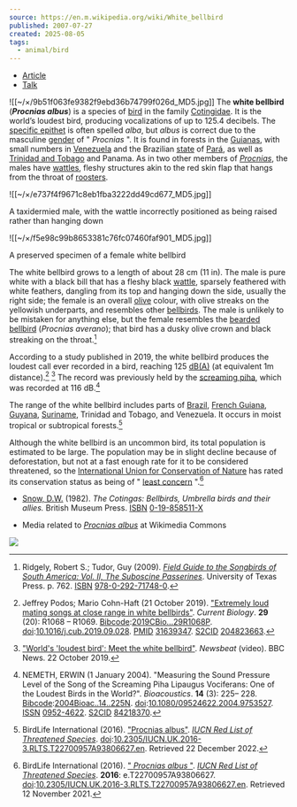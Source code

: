 ```yaml
---
source: https://en.m.wikipedia.org/wiki/White_bellbird
published: 2007-07-27
created: 2025-08-05
tags:
  - animal/bird
---
```

- [Article](https://en.m.wikipedia.org/wiki/White_bellbird)
- [Talk](https://en.m.wikipedia.org/wiki/Talk:White_bellbird)


![[~/×/9b51f063fe9382f9ebd36b74799f026d_MD5.jpg]]
The **white bellbird** (***Procnias albus***) is a species of [bird](https://en.m.wikipedia.org/wiki/Bird "Bird") in the family [Cotingidae](https://en.m.wikipedia.org/wiki/Cotingidae "Cotingidae"). It is the world’s loudest bird, producing vocalizations of up to 125.4 decibels. The [specific epithet](https://en.m.wikipedia.org/wiki/Specific_name_\(zoology\) "Specific name (zoology)") is often spelled *alba*, but *albus* is correct due to the masculine [gender](https://en.m.wikipedia.org/wiki/Grammatical_gender "Grammatical gender") of " *Procnias* ". It is found in forests in the [Guianas](https://en.m.wikipedia.org/wiki/Guianas "Guianas"), with small numbers in [Venezuela](https://en.m.wikipedia.org/wiki/Venezuela "Venezuela") and the Brazilian [state](https://en.m.wikipedia.org/wiki/States_of_Brazil "States of Brazil") of [Pará](https://en.m.wikipedia.org/wiki/Par%C3%A1 "Pará"), as well as [Trinidad and Tobago](https://en.m.wikipedia.org/wiki/Trinidad_and_Tobago "Trinidad and Tobago") and Panama. As in two other members of *[Procnias](https://en.m.wikipedia.org/wiki/Procnias "Procnias")*, the males have [wattles](https://en.m.wikipedia.org/wiki/Wattle_\(anatomy\) "Wattle (anatomy)"), fleshy structures akin to the red skin flap that hangs from the throat of [roosters](https://en.m.wikipedia.org/wiki/Rooster "Rooster").

![[~/×/e737f4f9671c8eb1fba3222dd49cd677_MD5.jpg]]

A taxidermied male, with the wattle incorrectly positioned as being raised rather than hanging down

![[~/×/f5e98c99b8653381c76fc07460faf901_MD5.jpg]]

A preserved specimen of a female white bellbird

The white bellbird grows to a length of about 28 cm (11 in). The male is pure white with a black bill that has a fleshy black [wattle](https://en.m.wikipedia.org/wiki/Wattle_\(anatomy\) "Wattle (anatomy)"), sparsely feathered with white feathers, dangling from its top and hanging down the side, usually the right side; the female is an overall [olive](https://en.m.wikipedia.org/wiki/Olive_\(color\) "Olive (color)") colour, with olive streaks on the yellowish underparts, and resembles other [bellbirds](https://en.m.wikipedia.org/wiki/Neotropical_bellbird "Neotropical bellbird"). The male is unlikely to be mistaken for anything else, but the female resembles the [bearded bellbird](https://en.m.wikipedia.org/wiki/Bearded_bellbird "Bearded bellbird") (*Procnias averano*); that bird has a dusky olive crown and black streaking on the throat.[^2]

According to a study published in 2019, the white bellbird produces the loudest call ever recorded in a bird, reaching 125 [dB(A)](https://en.m.wikipedia.org/wiki/A-weighting#Environmental_and_other_noise_measurements "A-weighting") (at equivalent 1m distance).[^3] [^4] The record was previously held by the [screaming piha](https://en.m.wikipedia.org/wiki/Screaming_piha "Screaming piha"), which was recorded at 116 dB.[^5]

The range of the white bellbird includes parts of [Brazil](https://en.m.wikipedia.org/wiki/Brazil "Brazil"), [French Guiana](https://en.m.wikipedia.org/wiki/French_Guiana "French Guiana"), [Guyana](https://en.m.wikipedia.org/wiki/Guyana "Guyana"), [Suriname](https://en.m.wikipedia.org/wiki/Suriname "Suriname"), Trinidad and Tobago, and Venezuela. It occurs in moist tropical or subtropical forests.[^6]

Although the white bellbird is an uncommon bird, its total population is estimated to be large. The population may be in slight decline because of deforestation, but not at a fast enough rate for it to be considered threatened, so the [International Union for Conservation of Nature](https://en.m.wikipedia.org/wiki/International_Union_for_Conservation_of_Nature "International Union for Conservation of Nature") has rated its conservation status as being of " [least concern](https://en.m.wikipedia.org/wiki/Least-concern_species "Least-concern species") ".[^1]

- [Snow, D.W.](https://en.m.wikipedia.org/wiki/Snow,_D.W. "Snow, D.W.") (1982). *The Cotingas: Bellbirds, Umbrella birds and their allies.* British Museum Press. [ISBN](https://en.m.wikipedia.org/wiki/ISBN_\(identifier\) "ISBN (identifier)") [0-19-858511-X](https://en.m.wikipedia.org/wiki/Special:BookSources/0-19-858511-X "Special:BookSources/0-19-858511-X")

- Media related to [*Procnias albus*](https://commons.wikimedia.org/wiki/Category:Procnias_albus "commons:Category:Procnias albus") at Wikimedia Commons

[^1]: BirdLife International (2016). [" *Procnias albus* "](https://www.iucnredlist.org/species/22700957/93806627). *[IUCN Red List of Threatened Species](https://en.m.wikipedia.org/wiki/IUCN_Red_List "IUCN Red List")*. **2016**: e.T22700957A93806627. [doi](https://en.m.wikipedia.org/wiki/Doi_\(identifier\) "Doi (identifier)"):[10.2305/IUCN.UK.2016-3.RLTS.T22700957A93806627.en](https://doi.org/10.2305%2FIUCN.UK.2016-3.RLTS.T22700957A93806627.en). Retrieved 12 November 2021.

[^2]: Ridgely, Robert S.; Tudor, Guy (2009). [*Field Guide to the Songbirds of South America: Vol. II, The Suboscine Passerines*](https://books.google.com/books?id=_y4FMhURra0C&pg=PA762). University of Texas Press. p. 762. [ISBN](https://en.m.wikipedia.org/wiki/ISBN_\(identifier\) "ISBN (identifier)") [978-0-292-71748-0](https://en.m.wikipedia.org/wiki/Special:BookSources/978-0-292-71748-0 "Special:BookSources/978-0-292-71748-0").

[^3]: Jeffrey Podos; Mario Cohn-Haft (21 October 2019). ["Extremely loud mating songs at close range in white bellbirds"](https://doi.org/10.1016%2Fj.cub.2019.09.028). *Current Biology*. **29** (20): R1068 – R1069. [Bibcode](https://en.m.wikipedia.org/wiki/Bibcode_\(identifier\) "Bibcode (identifier)"):[2019CBio...29R1068P](https://ui.adsabs.harvard.edu/abs/2019CBio...29R1068P). [doi](https://en.m.wikipedia.org/wiki/Doi_\(identifier\) "Doi (identifier)"):[10.1016/j.cub.2019.09.028](https://doi.org/10.1016%2Fj.cub.2019.09.028). [PMID](https://en.m.wikipedia.org/wiki/PMID_\(identifier\) "PMID (identifier)") [31639347](https://pubmed.ncbi.nlm.nih.gov/31639347). [S2CID](https://en.m.wikipedia.org/wiki/S2CID_\(identifier\) "S2CID (identifier)") [204823663](https://api.semanticscholar.org/CorpusID:204823663).

[^4]: ["World's 'loudest bird': Meet the white bellbird"](https://www.bbc.com/news/av/newsbeat-50135578/world-s-loudest-bird-meet-the-white-bellbird). *Newsbeat* (video). BBC News. 22 October 2019.

[^5]: NEMETH, ERWIN (1 January 2004). "Measuring the Sound Pressure Level of the Song of the Screaming Piha Lipaugus Vociferans: One of the Loudest Birds in the World?". *Bioacoustics*. **14** (3): 225– 228. [Bibcode](https://en.m.wikipedia.org/wiki/Bibcode_\(identifier\) "Bibcode (identifier)"):[2004Bioac..14..225N](https://ui.adsabs.harvard.edu/abs/2004Bioac..14..225N). [doi](https://en.m.wikipedia.org/wiki/Doi_\(identifier\) "Doi (identifier)"):[10.1080/09524622.2004.9753527](https://doi.org/10.1080%2F09524622.2004.9753527). [ISSN](https://en.m.wikipedia.org/wiki/ISSN_\(identifier\) "ISSN (identifier)") [0952-4622](https://search.worldcat.org/issn/0952-4622). [S2CID](https://en.m.wikipedia.org/wiki/S2CID_\(identifier\) "S2CID (identifier)") [84218370](https://api.semanticscholar.org/CorpusID:84218370).

[^6]: BirdLife International (2016). ["Procnias albus"](https://www.iucnredlist.org/species/22700957/93806627). *[IUCN Red List of Threatened Species](https://en.m.wikipedia.org/wiki/IUCN_Red_List_of_Threatened_Species "IUCN Red List of Threatened Species")*. [doi](https://en.m.wikipedia.org/wiki/Doi_\(identifier\) "Doi (identifier)"):[10.2305/IUCN.UK.2016-3.RLTS.T22700957A93806627.en](https://doi.org/10.2305%2FIUCN.UK.2016-3.RLTS.T22700957A93806627.en). Retrieved 22 December 2022.


![](https://youtu.be/Rs8ovSxMgFQ?si=-WviOHyp49k1wEro)